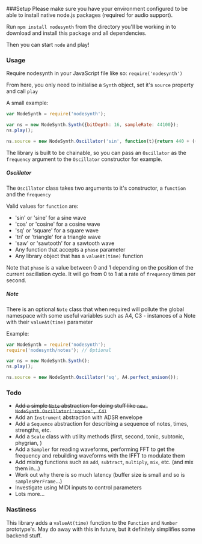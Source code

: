 ###Setup
Please make sure you have your environment configured to be able to install native node.js packages (required for audio support).

Run ``npm install nodesynth`` from the directory you'll be working in to download and install this package and all dependencies.

Then you can start ``node`` and play!

### Usage
Require nodesynth in your JavaScript file like so: ``require('nodesynth')``

From here, you only need to initialise a ``Synth`` object, set it's ``source`` property and call ``play``

A small example:

```javascript
var NodeSynth = require('nodesynth');

var ns = new NodeSynth.Synth({bitDepth: 16, sampleRate: 44100});
ns.play();

ns.source = new NodeSynth.Oscillator('sin', function(t){return 440 + ((t * 50) % 220)});
```

The library is built to be chainable, so you can pass an ``Oscillator`` as the ``frequency`` argument to the
``Oscillator`` constructor for example.

##### Oscillator
The ``Oscillator`` class takes two arguments to it's constructor, a ``function`` and the ``frequency``

Valid values for ``function`` are:
* 'sin' or 'sine' for a sine wave
* 'cos' or 'cosine' for a cosine wave
* 'sq' or 'square' for a square wave
* 'tri' or 'triangle' for a triangle wave
* 'saw' or 'sawtooth' for a sawtooth wave
* Any function that accepts a ``phase`` parameter
* Any library object that has a ``valueAt(time)`` function

Note that ``phase`` is a value between 0 and 1 depending on the position of the current oscillation cycle.  It will go from 0 to 1 at a rate of ``frequency`` times per second.

##### Note
There is an optional ``Note`` class that when required will pollute the global namespace with some useful variables such as A4, C3 - instances of a Note with their ``valueAt(time)`` parameter

Example:
```javascript
var NodeSynth = require('nodesynth');
require('nodesynth/notes'); // Optional

var ns = new NodeSynth.Synth();
ns.play();

ns.source = new NodeSynth.Oscillator('sq', A4.perfect_unison());
```

### Todo
* ~~Add a simple ``Note`` abstraction for doing stuff like ``new NodeSynth.Oscillator('square', C4)``~~
* Add an ``Instrument`` abstraction with ADSR envelope
* Add a ``Sequence`` abstraction for describing a sequence of notes, times, strengths, etc.
* Add a ``Scale`` class with utility methods (first, second, tonic, subtonic, phygrian, )
* Add a ``Sampler`` for reading waveforms, performing FFT to get the frequency and rebuilding waveforms with the IFFT to modulate them
* Add mixing functions such as ``add``, ``subtract``, ``multiply``, ``mix``, etc. (and mix them in...)
* Work out why there is so much latency (buffer size is small and so is ``samplesPerFrame``...)
* Investigate using MIDI inputs to control parameters
* Lots more...

### Nastiness
This library adds a ``valueAt(time)`` function to the ``Function`` and ``Number`` prototype's.
May do away with this in future, but it definitely simplifies some backend stuff.